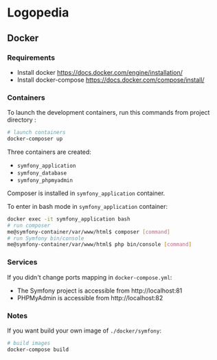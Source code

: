# Logopedia

## Docker

### Requirements

 - Install docker https://docs.docker.com/engine/installation/
 - Install docker-compose https://docs.docker.com/compose/install/

### Containers

To launch the development containers, run this commands from project directory :
```bash
# launch containers
docker-composer up
```
Three containers are created:
 - `symfony_application`
 - `symfony_database`
 - `symfony_phpmyadmin`

Composer is installed in `symfony_application` container.

To enter in bash mode in `symfony_application` container:

```bash
docker exec -it symfony_application bash
# run composer
me@symfony-container/var/www/html$ composer [command]
# run Symfony bin/console
me@symfony-container/var/www/html$ php bin/console [command]
```

### Services

If you didn't change ports mapping in `docker-compose.yml`:
 - The Symfony project is accessible from http://localhost:81
 - PHPMyAdmin is accessible from http://localhost:82

### Notes

If you want build your own image of `./docker/symfony`:

```bash
# build images
docker-compose build
```
